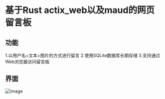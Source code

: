 # 基于Rust actix_web以及maud的网页留言板
## 功能
1.以用户名+文本+图片的方式进行留言
2.使用SQLite数据库长期存储
3.支持通过Web浏览器访问留言板
## 界面
![image](https://github.com/user-attachments/assets/6abcd0d3-e673-4b85-9c2b-5cea6640db06)
